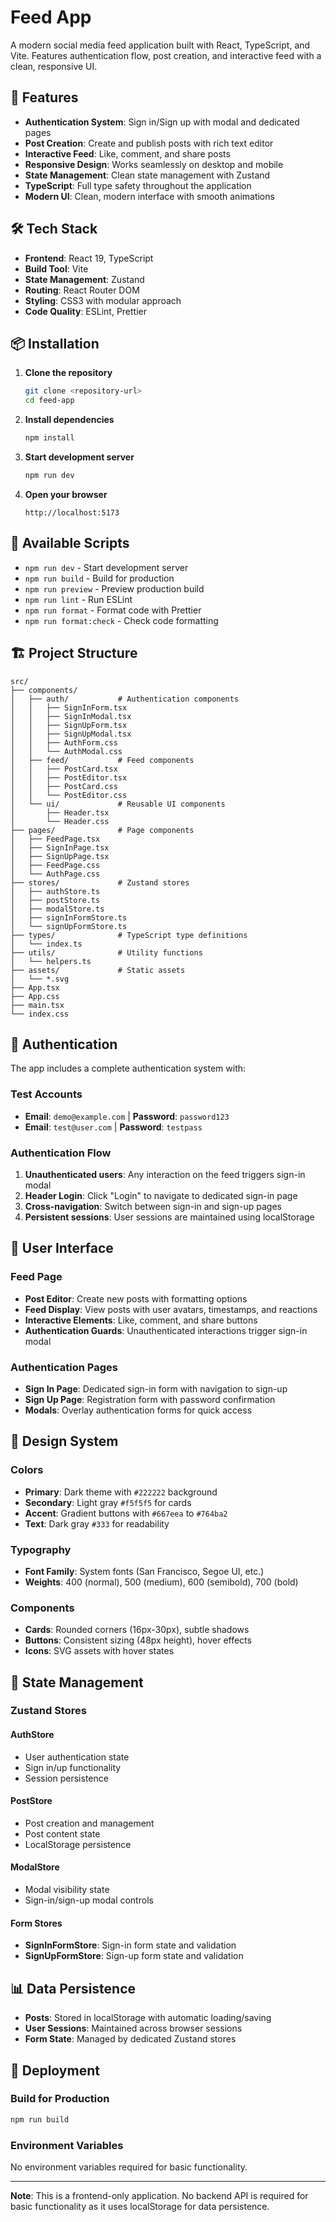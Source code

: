 # Feed App

A modern social media feed application built with React, TypeScript, and Vite. Features authentication flow, post creation, and interactive feed with a clean, responsive UI.

## 🚀 Features

- **Authentication System**: Sign in/Sign up with modal and dedicated pages
- **Post Creation**: Create and publish posts with rich text editor
- **Interactive Feed**: Like, comment, and share posts
- **Responsive Design**: Works seamlessly on desktop and mobile
- **State Management**: Clean state management with Zustand
- **TypeScript**: Full type safety throughout the application
- **Modern UI**: Clean, modern interface with smooth animations

## 🛠️ Tech Stack

- **Frontend**: React 19, TypeScript
- **Build Tool**: Vite
- **State Management**: Zustand
- **Routing**: React Router DOM
- **Styling**: CSS3 with modular approach
- **Code Quality**: ESLint, Prettier

## 📦 Installation

1. **Clone the repository**
   ```bash
   git clone <repository-url>
   cd feed-app
   ```

2. **Install dependencies**
   ```bash
   npm install
   ```

3. **Start development server**
   ```bash
   npm run dev
   ```

4. **Open your browser**
   ```
   http://localhost:5173
   ```

## 🎯 Available Scripts

- `npm run dev` - Start development server
- `npm run build` - Build for production
- `npm run preview` - Preview production build
- `npm run lint` - Run ESLint
- `npm run format` - Format code with Prettier
- `npm run format:check` - Check code formatting

## 🏗️ Project Structure

```
src/
├── components/
│   ├── auth/           # Authentication components
│   │   ├── SignInForm.tsx
│   │   ├── SignInModal.tsx
│   │   ├── SignUpForm.tsx
│   │   ├── SignUpModal.tsx
│   │   ├── AuthForm.css
│   │   └── AuthModal.css
│   ├── feed/           # Feed components
│   │   ├── PostCard.tsx
│   │   ├── PostEditor.tsx
│   │   ├── PostCard.css
│   │   └── PostEditor.css
│   └── ui/             # Reusable UI components
│       ├── Header.tsx
│       └── Header.css
├── pages/              # Page components
│   ├── FeedPage.tsx
│   ├── SignInPage.tsx
│   ├── SignUpPage.tsx
│   ├── FeedPage.css
│   └── AuthPage.css
├── stores/             # Zustand stores
│   ├── authStore.ts
│   ├── postStore.ts
│   ├── modalStore.ts
│   ├── signInFormStore.ts
│   └── signUpFormStore.ts
├── types/              # TypeScript type definitions
│   └── index.ts
├── utils/              # Utility functions
│   └── helpers.ts
├── assets/             # Static assets
│   └── *.svg
├── App.tsx
├── App.css
├── main.tsx
└── index.css
```

## 🔐 Authentication

The app includes a complete authentication system with:

### Test Accounts
- **Email**: `demo@example.com` | **Password**: `password123`
- **Email**: `test@user.com` | **Password**: `testpass`

### Authentication Flow
1. **Unauthenticated users**: Any interaction on the feed triggers sign-in modal
2. **Header Login**: Click "Login" to navigate to dedicated sign-in page
3. **Cross-navigation**: Switch between sign-in and sign-up pages
4. **Persistent sessions**: User sessions are maintained using localStorage

## 📱 User Interface

### Feed Page
- **Post Editor**: Create new posts with formatting options
- **Feed Display**: View posts with user avatars, timestamps, and reactions
- **Interactive Elements**: Like, comment, and share buttons
- **Authentication Guards**: Unauthenticated interactions trigger sign-in modal

### Authentication Pages
- **Sign In Page**: Dedicated sign-in form with navigation to sign-up
- **Sign Up Page**: Registration form with password confirmation
- **Modals**: Overlay authentication forms for quick access

## 🎨 Design System

### Colors
- **Primary**: Dark theme with `#222222` background
- **Secondary**: Light gray `#f5f5f5` for cards
- **Accent**: Gradient buttons with `#667eea` to `#764ba2`
- **Text**: Dark gray `#333` for readability

### Typography
- **Font Family**: System fonts (San Francisco, Segoe UI, etc.)
- **Weights**: 400 (normal), 500 (medium), 600 (semibold), 700 (bold)

### Components
- **Cards**: Rounded corners (16px-30px), subtle shadows
- **Buttons**: Consistent sizing (48px height), hover effects
- **Icons**: SVG assets with hover states

## 🔧 State Management

### Zustand Stores

#### AuthStore
- User authentication state
- Sign in/up functionality
- Session persistence

#### PostStore
- Post creation and management
- Post content state
- LocalStorage persistence

#### ModalStore
- Modal visibility state
- Sign-in/sign-up modal controls

#### Form Stores
- **SignInFormStore**: Sign-in form state and validation
- **SignUpFormStore**: Sign-up form state and validation

## 📊 Data Persistence

- **Posts**: Stored in localStorage with automatic loading/saving
- **User Sessions**: Maintained across browser sessions
- **Form State**: Managed by dedicated Zustand stores

## 🚀 Deployment

### Build for Production
```bash
npm run build
```

### Environment Variables
No environment variables required for basic functionality.

---

**Note**: This is a frontend-only application. No backend API is required for basic functionality as it uses localStorage for data persistence.